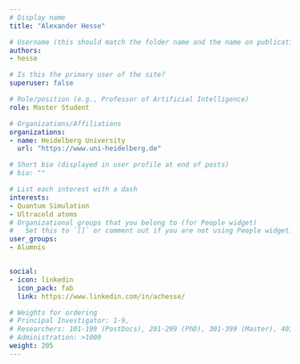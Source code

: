 ```yaml
---
# Display name
title: "Alexander Hesse"

# Username (this should match the folder name and the name on publications)
authors:
- hesse

# Is this the primary user of the site?
superuser: false

# Role/position (e.g., Professor of Artificial Intelligence)
role: Master Student

# Organizations/Affiliations
organizations:
- name: Heidelberg University
  url: "https://www.uni-heidelberg.de"

# Short bio (displayed in user profile at end of posts)
# bio: ""

# List each interest with a dash
interests:
- Quantum Simulation
- Ultracold atoms
# Organizational groups that you belong to (for People widget)
#   Set this to `[]` or comment out if you are not using People widget.
user_groups:
- Alumnis


social:
- icon: linkedin
  icon_pack: fab
  link: https://www.linkedin.com/in/achesse/

# Weights for ordering
# Principal Investigator: 1-9,
# Researchers: 101-199 (PostDocs), 201-299 (PhD), 301-399 (Master), 401-499 (Bachelor)
# Administration: >1000
weight: 205
---
```

